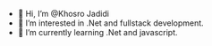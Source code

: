 - 👋 Hi, I’m @Khosro Jadidi
- 👀 I’m interested in .Net and fullstack development.
- 🌱 I’m currently learning .Net and javascript.

<!---
KhosroJadidiDeveloper/KhosroJadidiDeveloper is a ✨ special ✨ repository because its `README.md` (this file) appears on your GitHub profile.
You can click the Preview link to take a look at your changes.
--->
